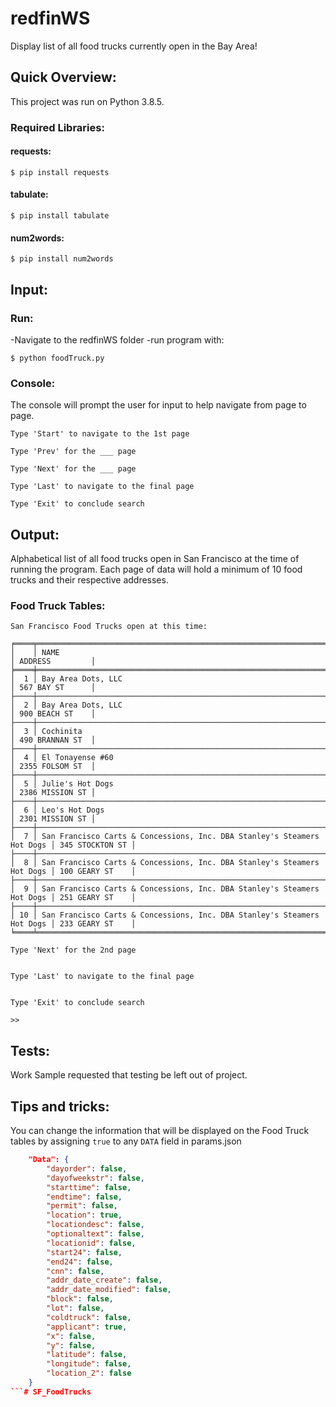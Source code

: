 # redfinWS
Display list of all food trucks currently open in the Bay Area!

## Quick Overview:
This project was run on Python 3.8.5.
### Required Libraries:

#### requests:
```
$ pip install requests
```
#### tabulate:
```
$ pip install tabulate
```
#### num2words:
```
$ pip install num2words
```

## Input:

### Run:
-Navigate to the redfinWS folder
-run program with:
```
$ python foodTruck.py
```

### Console:
The console will prompt the user for input to help navigate from page to page.
```
Type 'Start' to navigate to the 1st page

Type 'Prev' for the ___ page

Type 'Next' for the ___ page

Type 'Last' to navigate to the final page

Type 'Exit' to conclude search
```

## Output:
Alphabetical list of all food trucks open in San Francisco at the time of running the program.
Each page of data will hold a minimum of 10 food trucks and their respective addresses.
### Food Truck Tables:

```
San Francisco Food Trucks open at this time:

╒════╤═════════════════════════════════════════════════════════════════════════╤═════════════════╕
│    │ NAME                                                                    │ ADDRESS         │
╞════╪═════════════════════════════════════════════════════════════════════════╪═════════════════╡
│  1 │ Bay Area Dots, LLC                                                      │ 567 BAY ST      │
├────┼─────────────────────────────────────────────────────────────────────────┼─────────────────┤
│  2 │ Bay Area Dots, LLC                                                      │ 900 BEACH ST    │
├────┼─────────────────────────────────────────────────────────────────────────┼─────────────────┤
│  3 │ Cochinita                                                               │ 490 BRANNAN ST  │
├────┼─────────────────────────────────────────────────────────────────────────┼─────────────────┤
│  4 │ El Tonayense #60                                                        │ 2355 FOLSOM ST  │
├────┼─────────────────────────────────────────────────────────────────────────┼─────────────────┤
│  5 │ Julie's Hot Dogs                                                        │ 2386 MISSION ST │
├────┼─────────────────────────────────────────────────────────────────────────┼─────────────────┤
│  6 │ Leo's Hot Dogs                                                          │ 2301 MISSION ST │
├────┼─────────────────────────────────────────────────────────────────────────┼─────────────────┤
│  7 │ San Francisco Carts & Concessions, Inc. DBA Stanley's Steamers Hot Dogs │ 345 STOCKTON ST │
├────┼─────────────────────────────────────────────────────────────────────────┼─────────────────┤
│  8 │ San Francisco Carts & Concessions, Inc. DBA Stanley's Steamers Hot Dogs │ 100 GEARY ST    │
├────┼─────────────────────────────────────────────────────────────────────────┼─────────────────┤
│  9 │ San Francisco Carts & Concessions, Inc. DBA Stanley's Steamers Hot Dogs │ 251 GEARY ST    │
├────┼─────────────────────────────────────────────────────────────────────────┼─────────────────┤
│ 10 │ San Francisco Carts & Concessions, Inc. DBA Stanley's Steamers Hot Dogs │ 233 GEARY ST    │
╘════╧═════════════════════════════════════════════════════════════════════════╧═════════════════╛

Type 'Next' for the 2nd page


Type 'Last' to navigate to the final page


Type 'Exit' to conclude search

>>
```



## Tests:
Work Sample requested that testing be left out of project.

## Tips and tricks:
You can change the information that will be displayed on the Food Truck tables by assigning `true` to any `DATA` field in params.json

```json
    "Data": {
        "dayorder": false,
        "dayofweekstr": false,
        "starttime": false,
        "endtime": false,
        "permit": false,
        "location": true,
        "locationdesc": false,
        "optionaltext": false,
        "locationid": false,
        "start24": false,
        "end24": false,
        "cnn": false,
        "addr_date_create": false,
        "addr_date_modified": false,
        "block": false,
        "lot": false,
        "coldtruck": false,
        "applicant": true,
        "x": false,
        "y": false,
        "latitude": false,
        "longitude": false,
        "location_2": false
    }
```# SF_FoodTrucks
